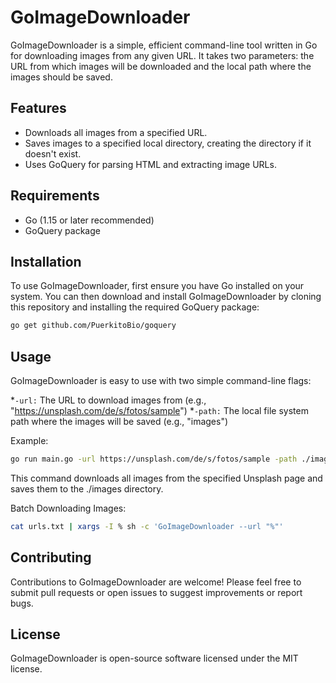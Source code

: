 # GoImageDownloader
GoImageDownloader is a simple, efficient command-line tool written in Go for downloading images from any given URL. It takes two parameters: the URL from which images will be downloaded and the local path where the images should be saved.

## Features
* Downloads all images from a specified URL.
* Saves images to a specified local directory, creating the directory if it doesn't exist.
* Uses GoQuery for parsing HTML and extracting image URLs.
## Requirements
* Go (1.15 or later recommended)
* GoQuery package
## Installation
To use GoImageDownloader, first ensure you have Go installed on your system. You can then download and install GoImageDownloader by cloning this repository and installing the required GoQuery package:

```bash
go get github.com/PuerkitoBio/goquery
```
## Usage
GoImageDownloader is easy to use with two simple command-line flags:

*`-url:` The URL to download images from (e.g., "https://unsplash.com/de/s/fotos/sample")
*`-path:` The local file system path where the images will be saved (e.g., "images")

Example:

```bash
go run main.go -url https://unsplash.com/de/s/fotos/sample -path ./images
```

This command downloads all images from the specified Unsplash page and saves them to the ./images directory.

Batch Downloading Images:
```bash
cat urls.txt | xargs -I % sh -c 'GoImageDownloader --url "%"'
```

## Contributing
Contributions to GoImageDownloader are welcome! Please feel free to submit pull requests or open issues to suggest improvements or report bugs.

## License
GoImageDownloader is open-source software licensed under the MIT license.